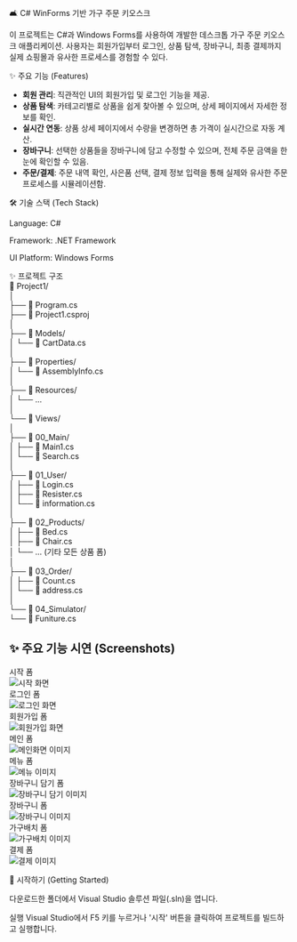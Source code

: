🛋️ C# WinForms 기반 가구 주문 키오스크

이 프로젝트는 C#과 Windows Forms를 사용하여 개발한 데스크톱 가구 주문 키오스크 애플리케이션. 사용자는 회원가입부터 로그인, 상품 탐색, 장바구니, 최종 결제까지 실제 쇼핑몰과 유사한 프로세스를 경험할 수 있다.

✨ 주요 기능 (Features)

- **회원 관리**: 직관적인 UI의 회원가입 및 로그인 기능을 제공.
- **상품 탐색**: 카테고리별로 상품을 쉽게 찾아볼 수 있으며, 상세 페이지에서 자세한 정보를 확인.
- **실시간 연동**: 상품 상세 페이지에서 수량을 변경하면 총 가격이 실시간으로 자동 계산.
- **장바구니**: 선택한 상품들을 장바구니에 담고 수정할 수 있으며, 전체 주문 금액을 한눈에 확인할 수 있음.
- **주문/결제**: 주문 내역 확인, 사은품 선택, 결제 정보 입력을 통해 실제와 유사한 주문 프로세스를 시뮬레이션함.

🛠️ 기술 스택 (Tech Stack)

Language: C#

Framework: .NET Framework

UI Platform: Windows Forms

✨ 프로젝트 구조  <br>
📁 Project1/ <br>
│ <br>
├── 📄 Program.cs  <br>
├── 📄 Project1.csproj  <br>
│ <br>
├── 📁 Models/  <br>
│   └── 📄 CartData.cs  <br>
│ <br>
├── 📁 Properties/  <br>
│   └── 📄 AssemblyInfo.cs  <br>
│ <br>
├── 📁 Resources/  <br>
│   └── ... <br>
│ <br>
└── 📁 Views/  <br>
    │ <br>
    ├── 📁 00_Main/  <br>
    │   ├── 📄 Main1.cs  <br>
    │   └── 📄 Search.cs <br>
    │ <br>
    ├── 📁 01_User/ <br>
    │   ├── 📄 Login.cs <br>
    │   ├── 📄 Resister.cs <br>
    │   └── 📄 information.cs <br>
    │ <br>
    ├── 📁 02_Products/ <br>
    │   ├── 📄 Bed.cs <br>
    │   ├── 📄 Chair.cs <br>
    │   └── ... (기타 모든 상품 폼) <br>
    │ <br>
    ├── 📁 03_Order/ <br>
    │   ├── 📄 Count.cs <br>
    │   └── 📄 address.cs <br>
    │ <br>
    └── 📁 04_Simulator/ <br>
        └── 📄 Funiture.cs <br>
        
## ✨ 주요 기능 시연 (Screenshots)

시작 폼  
![시작 화면](./ReadMeimg/startimg.png)  
로그인 폼  
![로그인 화면](./ReadMeimg/loginimg.png)  
회원가입 폼  
![회원가입 화면](./ReadMeimg/registerimg.png)  
메인 폼  
![메인화면 이미지](./ReadMeimg/mainimg.png)  
메뉴 폼  
![메뉴 이미지](./ReadMeimg/menuimg.png)  
장바구니 담기 폼  
![장바구니 담기 이미지](./ReadMeimg/blanketimg.png)  
장바구니 폼  
![장바구니 이미지](./ReadMeimg/blanket2img.png)  
가구배치 폼  
![가구배치 이미지](./ReadMeimg/funitureimg.png)  
결제 폼  
![결제 이미지](./ReadMeimg/discountimg.png)  


🚀 시작하기 (Getting Started)

다운로드한 폴더에서 Visual Studio 솔루션 파일(.sln)을 엽니다.

실행
Visual Studio에서 F5 키를 누르거나 '시작' 버튼을 클릭하여 프로젝트를 빌드하고 실행합니다.
